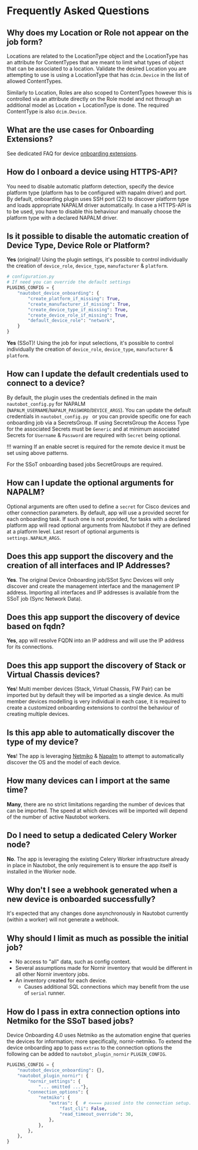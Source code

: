 # Frequently Asked Questions

## Why does my Location or Role not appear on the job form?

Locations are related to the LocationType object and the LocationType has an attribute for ContentTypes that are meant to limit what types of object that can be associated to a location. Validate the desired Location you are attempting to use is using a LocationType that has `dcim.Device` in the list of allowed ContentTypes.

Similarly to Location, Roles are also scoped to ContentTypes however this is controlled via an attribute directly on the Role model and not through an additional model as Location + LocationType is done. The required ContentType is also `dcim.Device`.

## What are the use cases for Onboarding Extensions?

See dedicated FAQ for device [onboarding extensions](../dev/onboarding_extensions.md).

## How do I onboard a device using HTTPS-API?

You need to disable automatic platform detection, specify the device platform type (platform has to be configured with napalm driver) and port. By default, onboarding plugin uses SSH port (22) to discover platform type and loads appropriate NAPALM driver automatically. In case a HTTPS-API is to be used, you have to disable this behaviour and manually choose the platform type with a declared NAPALM driver.

## Is it possible to disable the automatic creation of Device Type, Device Role or Platform?

**Yes** (original)! Using the plugin settings, it's possible to control individually the creation of `device_role`, `device_type`, `manufacturer` & `platform`.

```python
# configuration.py
# If need you can override the default settings
PLUGINS_CONFIG = {
    "nautobot_device_onboarding": {
        "create_platform_if_missing": True,
        "create_manufacturer_if_missing": True,
        "create_device_type_if_missing": True,
        "create_device_role_if_missing": True,
        "default_device_role": "network",
    }
}
```

**Yes** (SSoT)! Using the job for input selections, it's possible to control individually the creation of `device_role`, `device_type`, `manufacturer` & `platform`.

## How can I update the default credentials used to connect to a device?

By default, the plugin uses the credentials defined in the main `nautobot_config.py` for NAPALM (`NAPALM_USERNAME`/`NAPALM_PASSWORD`/`DEVICE_ARGS`). You can update the default credentials in `nautobot_config.py ` or you can provide specific one for each onboarding job via a SecretsGroup. If using SecretsGroup the Access Type for the associated Secrets must be `Generic` and at minimum associated Secrets for `Username` & `Password` are required with `Secret` being optional.

!!! warning
    If an enable secret is required for the remote device it must be set using above patterns.

For the SSoT onboarding based jobs SecretGroups are required.

## How can I update the optional arguments for NAPALM?

Optional arguments are often used to define a `secret` for Cisco devices and other connection parameters. By default, app will use a provided secret for each onboarding task. If such one is not provided, for tasks with a declared platform app will read optional arguments from Nautobot if they are defined at a platform level. Last resort of optional arguments is `settings.NAPALM_ARGS`.

## Does this app support the discovery and the creation of all interfaces and IP Addresses?

**Yes**. The original Device Onboarding job/SSot Sync Devices will only discover and create the management interface and the management IP address. Importing all interfaces and IP addresses is available from the SSoT job (Sync Network Data).

## Does this app support the discovery of device based on fqdn?

**Yes**, app will resolve FQDN into an IP address and will use the IP address for its connections.

## Does this app support the discovery of Stack or Virtual Chassis devices?

**Yes**! Multi member devices (Stack, Virtual Chassis, FW Pair) can be imported but by default they will be imported as a single device. As multi member devices modelling is very individual in each case, it is required to create a customized onboarding extensions to control the behaviour of creating multiple devices.

## Is this app able to automatically discover the type of my device?

**Yes**! The app is leveraging [Netmiko](https://github.com/ktbyers/netmiko) & [Napalm](https://napalm.readthedocs.io/en/latest/) to attempt to automatically discover the OS and the model of each device.

## How many devices can I import at the same time?

**Many**, there are no strict limitations regarding the number of devices that can be imported. The speed at which devices will be imported will depend of the number of active Nautobot workers.

## Do I need to setup a dedicated Celery Worker node?

**No**. The app is leveraging the existing Celery Worker infrastructure already in place in Nautobot, the only requirement is to ensure the app itself is installed in the Worker node.

## Why don't I see a webhook generated when a new device is onboarded successfully?

It's expected that any changes done asynchronously in Nautobot currently (within a worker) will not generate a webhook.

## Why should I limit as much as possible the initial job?

- No access to "all" data, such as config context.
- Several assumptions made for Nornir inventory that would be different in all other Nornir inventory jobs.
- An inventory created for each device.
    - Causes additional SQL connections which may benefit from the use of `serial` runner.

## How do I pass in extra connection options into Netmiko for the SSoT based jobs?

Device Onboarding 4.0 uses Netmiko as the automation engine that queries the devices for information; more specifically, nornir-netmiko. To extend the device onboarding app to pass `extras` to the connection options the following can be added to `nautobot_plugin_nornir` `PLUGIN_CONFIG`.

```python
PLUGINS_CONFIG = {
    "nautobot_device_onboarding": {},
    "nautobot_plugin_nornir": {
        "nornir_settings": {
            "... omitted ..."},
        "connection_options": {
            "netmiko": {
                "extras": {  # <==== passed into the connection setup.
                    "fast_cli": False,
                    "read_timeout_override": 30,
                },
            },
        },
    },
}
```
